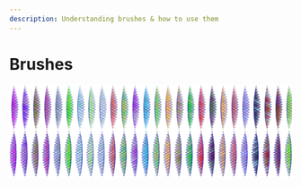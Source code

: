 ```yaml
---
description: Understanding brushes & how to use them
---
```


# Brushes

![](../../.gitbook/assets/sine-waves.png)

